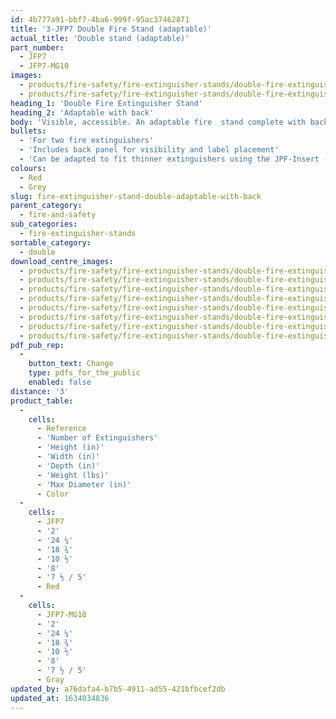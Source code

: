 ```yaml
---
id: 4b777a91-bbf7-4ba6-999f-95ac37462871
title: '3-JFP7 Double Fire Stand (adaptable)'
actual_title: 'Double stand (adaptable)'
part_number:
  - JFP7
  - JFP7-MG10
images:
  - products/fire-safety/fire-extinguisher-stands/double-fire-extinguisher-stands/jfp7/images-lr/Product_Image_776x776_(518x518_focus_area)-JFP7_01.jpg
  - products/fire-safety/fire-extinguisher-stands/double-fire-extinguisher-stands/jfp7/images-lr/Product_Image_776x776_(518x518_focus_area)-JFP7-JFPINSERT_01.jpg
heading_1: 'Double Fire Extinguisher Stand'
heading_2: 'Adaptable with back'
body: 'Visible, accessible. An adaptable fire  stand complete with back for two fire extinguishers.'
bullets:
  - 'For two fire extinguishers'
  - 'Includes back panel for visibility and label placement'
  - 'Can be adapted to fit thinner extinguishers using the JPF-Insert (sold separately)'
colours:
  - Red
  - Grey
slug: fire-extinguisher-stand-double-adaptable-with-back
parent_category:
  - fire-and-safety
sub_categories:
  - fire-extinguisher-stands
sortable_category:
  - double
download_centre_images:
  - products/fire-safety/fire-extinguisher-stands/double-fire-extinguisher-stands/jfp7/images-hr/JFP7-MG10_001.jpg
  - products/fire-safety/fire-extinguisher-stands/double-fire-extinguisher-stands/jfp7/images-hr/JFP7-MG10_002.jpg
  - products/fire-safety/fire-extinguisher-stands/double-fire-extinguisher-stands/jfp7/images-hr/JFP7-MG10_003.jpg
  - products/fire-safety/fire-extinguisher-stands/double-fire-extinguisher-stands/jfp7/images-hr/JFP7-MG10_004.jpg
  - products/fire-safety/fire-extinguisher-stands/double-fire-extinguisher-stands/jfp7/images-hr/JFP7_001.jpg
  - products/fire-safety/fire-extinguisher-stands/double-fire-extinguisher-stands/jfp7/images-hr/JFP7_002.jpg
  - products/fire-safety/fire-extinguisher-stands/double-fire-extinguisher-stands/jfp7/images-hr/JFP7_003.jpg
  - products/fire-safety/fire-extinguisher-stands/double-fire-extinguisher-stands/jfp7/images-hr/JFP7_004.jpg
pdf_pub_rep:
  -
    button_text: Change
    type: pdfs_for_the_public
    enabled: false
distance: '3'
product_table:
  -
    cells:
      - Reference
      - 'Number of Extinguishers'
      - 'Height (in)'
      - 'Width (in)'
      - 'Depth (in)'
      - 'Weight (lbs)'
      - 'Max Diameter (in)'
      - Color
  -
    cells:
      - JFP7
      - '2'
      - '24 ¼'
      - '18 ¾'
      - '10 ½'
      - '8'
      - '7 ½ / 5'
      - Red
  -
    cells:
      - JFP7-MG10
      - '2'
      - '24 ¼'
      - '18 ¾'
      - '10 ½'
      - '8'
      - '7 ½ / 5'
      - Gray
updated_by: a76dafa4-b7b5-4911-ad55-421bfbcef2db
updated_at: 1634034836
---
```

